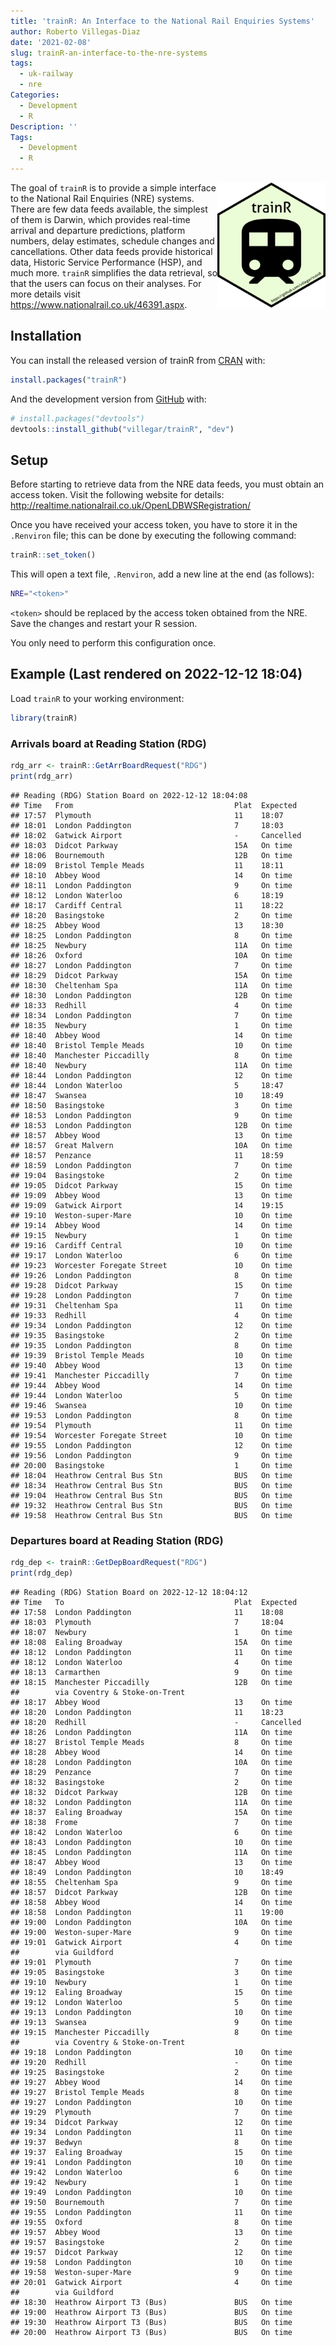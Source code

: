 ```yaml
---
title: 'trainR: An Interface to the National Rail Enquiries Systems'
author: Roberto Villegas-Diaz
date: '2021-02-08'
slug: trainR-an-interface-to-the-nre-systems
tags:
  - uk-railway
  - nre
Categories:
  - Development
  - R
Description: ''
Tags:
  - Development
  - R
---
```


<img src="https://raw.githubusercontent.com/villegar/trainR/main/inst/images/logo.png" alt="logo" align="right" height=200px/>

The goal of `trainR` is to provide a simple interface to the 
National Rail Enquiries (NRE) systems. There are few data feeds 
available, the simplest of them is Darwin, which provides real-time 
arrival and departure predictions, platform numbers, delay estimates, 
schedule changes and cancellations. Other data feeds provide historical 
data, Historic Service Performance (HSP), and much more. `trainR` 
simplifies the data retrieval, so that the users can focus on their 
analyses. For more details visit 
https://www.nationalrail.co.uk/46391.aspx.

## Installation

You can install the released version of trainR from [CRAN](https://CRAN.R-project.org) with:

``` r
install.packages("trainR")
```

And the development version from [GitHub](https://github.com/) with:

``` r
# install.packages("devtools")
devtools::install_github("villegar/trainR", "dev")
```

## Setup
Before starting to retrieve data from the NRE data feeds, you must obtain an access token. 
Visit the following website for details: http://realtime.nationalrail.co.uk/OpenLDBWSRegistration/

Once you have received your access token, you have to store it in the `.Renviron` file; this can be 
done by executing the following command:


```r
trainR::set_token()
```

This will open a text file, `.Renviron`, add a new line at the end (as follows):

```bash
NRE="<token>"
```

`<token>` should be replaced by the access token obtained from the NRE. Save the changes and restart 
your R session.

You only need to perform this configuration once.

## Example (Last rendered on 2022-12-12 18:04)

Load `trainR` to your working environment:

```r
library(trainR)
```

### Arrivals board at Reading Station (RDG)


```r
rdg_arr <- trainR::GetArrBoardRequest("RDG")
print(rdg_arr)
```

```
## Reading (RDG) Station Board on 2022-12-12 18:04:08
## Time   From                                    Plat  Expected
## 17:57  Plymouth                                11    18:07
## 18:01  London Paddington                       7     18:03
## 18:02  Gatwick Airport                         -     Cancelled
## 18:03  Didcot Parkway                          15A   On time
## 18:06  Bournemouth                             12B   On time
## 18:09  Bristol Temple Meads                    11    18:11
## 18:10  Abbey Wood                              14    On time
## 18:11  London Paddington                       9     On time
## 18:12  London Waterloo                         6     18:19
## 18:17  Cardiff Central                         11    18:22
## 18:20  Basingstoke                             2     On time
## 18:25  Abbey Wood                              13    18:30
## 18:25  London Paddington                       8     On time
## 18:25  Newbury                                 11A   On time
## 18:26  Oxford                                  10A   On time
## 18:27  London Paddington                       7     On time
## 18:29  Didcot Parkway                          15A   On time
## 18:30  Cheltenham Spa                          11A   On time
## 18:30  London Paddington                       12B   On time
## 18:33  Redhill                                 4     On time
## 18:34  London Paddington                       7     On time
## 18:35  Newbury                                 1     On time
## 18:40  Abbey Wood                              14    On time
## 18:40  Bristol Temple Meads                    10    On time
## 18:40  Manchester Piccadilly                   8     On time
## 18:40  Newbury                                 11A   On time
## 18:44  London Paddington                       12    On time
## 18:44  London Waterloo                         5     18:47
## 18:47  Swansea                                 10    18:49
## 18:50  Basingstoke                             3     On time
## 18:53  London Paddington                       9     On time
## 18:53  London Paddington                       12B   On time
## 18:57  Abbey Wood                              13    On time
## 18:57  Great Malvern                           10A   On time
## 18:57  Penzance                                11    18:59
## 18:59  London Paddington                       7     On time
## 19:04  Basingstoke                             2     On time
## 19:05  Didcot Parkway                          15    On time
## 19:09  Abbey Wood                              13    On time
## 19:09  Gatwick Airport                         14    19:15
## 19:10  Weston-super-Mare                       10    On time
## 19:14  Abbey Wood                              14    On time
## 19:15  Newbury                                 1     On time
## 19:16  Cardiff Central                         10    On time
## 19:17  London Waterloo                         6     On time
## 19:23  Worcester Foregate Street               10    On time
## 19:26  London Paddington                       8     On time
## 19:28  Didcot Parkway                          15    On time
## 19:28  London Paddington                       7     On time
## 19:31  Cheltenham Spa                          11    On time
## 19:33  Redhill                                 4     On time
## 19:34  London Paddington                       12    On time
## 19:35  Basingstoke                             2     On time
## 19:35  London Paddington                       8     On time
## 19:39  Bristol Temple Meads                    10    On time
## 19:40  Abbey Wood                              13    On time
## 19:41  Manchester Piccadilly                   7     On time
## 19:44  Abbey Wood                              14    On time
## 19:44  London Waterloo                         5     On time
## 19:46  Swansea                                 10    On time
## 19:53  London Paddington                       8     On time
## 19:54  Plymouth                                11    On time
## 19:54  Worcester Foregate Street               10    On time
## 19:55  London Paddington                       12    On time
## 19:56  London Paddington                       9     On time
## 20:00  Basingstoke                             1     On time
## 18:04  Heathrow Central Bus Stn                BUS   On time
## 18:34  Heathrow Central Bus Stn                BUS   On time
## 19:04  Heathrow Central Bus Stn                BUS   On time
## 19:32  Heathrow Central Bus Stn                BUS   On time
## 19:58  Heathrow Central Bus Stn                BUS   On time
```

### Departures board at Reading Station (RDG)


```r
rdg_dep <- trainR::GetDepBoardRequest("RDG")
print(rdg_dep)
```

```
## Reading (RDG) Station Board on 2022-12-12 18:04:12
## Time   To                                      Plat  Expected
## 17:58  London Paddington                       11    18:08
## 18:03  Plymouth                                7     18:04
## 18:07  Newbury                                 1     On time
## 18:08  Ealing Broadway                         15A   On time
## 18:12  London Paddington                       11    On time
## 18:12  London Waterloo                         4     On time
## 18:13  Carmarthen                              9     On time
## 18:15  Manchester Piccadilly                   12B   On time
##        via Coventry & Stoke-on-Trent           
## 18:17  Abbey Wood                              13    On time
## 18:20  London Paddington                       11    18:23
## 18:20  Redhill                                 -     Cancelled
## 18:26  London Paddington                       11A   On time
## 18:27  Bristol Temple Meads                    8     On time
## 18:28  Abbey Wood                              14    On time
## 18:28  London Paddington                       10A   On time
## 18:29  Penzance                                7     On time
## 18:32  Basingstoke                             2     On time
## 18:32  Didcot Parkway                          12B   On time
## 18:32  London Paddington                       11A   On time
## 18:37  Ealing Broadway                         15A   On time
## 18:38  Frome                                   7     On time
## 18:42  London Waterloo                         6     On time
## 18:43  London Paddington                       10    On time
## 18:45  London Paddington                       11A   On time
## 18:47  Abbey Wood                              13    On time
## 18:49  London Paddington                       10    18:49
## 18:55  Cheltenham Spa                          9     On time
## 18:57  Didcot Parkway                          12B   On time
## 18:58  Abbey Wood                              14    On time
## 18:58  London Paddington                       11    19:00
## 19:00  London Paddington                       10A   On time
## 19:00  Weston-super-Mare                       9     On time
## 19:01  Gatwick Airport                         4     On time
##        via Guildford                           
## 19:01  Plymouth                                7     On time
## 19:05  Basingstoke                             3     On time
## 19:10  Newbury                                 1     On time
## 19:12  Ealing Broadway                         15    On time
## 19:12  London Waterloo                         5     On time
## 19:13  London Paddington                       10    On time
## 19:13  Swansea                                 9     On time
## 19:15  Manchester Piccadilly                   8     On time
##        via Coventry & Stoke-on-Trent           
## 19:18  London Paddington                       10    On time
## 19:20  Redhill                                 -     On time
## 19:25  Basingstoke                             2     On time
## 19:27  Abbey Wood                              14    On time
## 19:27  Bristol Temple Meads                    8     On time
## 19:27  London Paddington                       10    On time
## 19:29  Plymouth                                7     On time
## 19:34  Didcot Parkway                          12    On time
## 19:34  London Paddington                       11    On time
## 19:37  Bedwyn                                  8     On time
## 19:37  Ealing Broadway                         15    On time
## 19:41  London Paddington                       10    On time
## 19:42  London Waterloo                         6     On time
## 19:42  Newbury                                 1     On time
## 19:49  London Paddington                       10    On time
## 19:50  Bournemouth                             7     On time
## 19:55  London Paddington                       11    On time
## 19:55  Oxford                                  8     On time
## 19:57  Abbey Wood                              13    On time
## 19:57  Basingstoke                             2     On time
## 19:57  Didcot Parkway                          12    On time
## 19:58  London Paddington                       10    On time
## 19:58  Weston-super-Mare                       9     On time
## 20:01  Gatwick Airport                         4     On time
##        via Guildford                           
## 18:30  Heathrow Airport T3 (Bus)               BUS   On time
## 19:00  Heathrow Airport T3 (Bus)               BUS   On time
## 19:30  Heathrow Airport T3 (Bus)               BUS   On time
## 20:00  Heathrow Airport T3 (Bus)               BUS   On time
```
